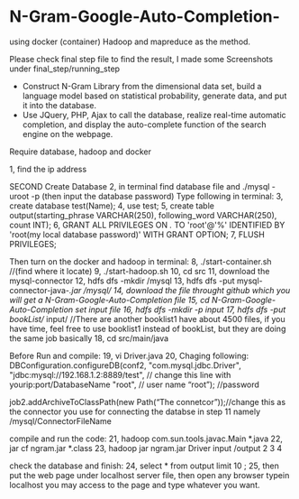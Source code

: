 # N-Gram-Google-Auto-Completion-
using docker (container) Hadoop and mapreduce as the method.

Please check final step file to find the result, I made some Screenshots  under final_step/running_step




* Construct N-Gram Library from the dimensional data set, build a language model based on statistical probability, generate data, and put it into the database.
* Use JQuery, PHP, Ajax to call the database, realize real-time automatic completion, and display the auto-complete function of the search engine on the webpage.



Require database, hadoop and docker 

1, find the ip address

SECOND Create Database
2, in terminal find database file and ./mysql -uroot -p (then input the database password)
Type following in terminal:
3, create database test(Name);
4, use test;
5, create table output(starting_phrase VARCHAR(250), following_word VARCHAR(250), count INT); 
6, GRANT ALL PRIVILEGES ON *.* TO 'root'@'%' IDENTIFIED BY 'root(my local database password)' WITH GRANT OPTION; 
7, FLUSH PRIVILEGES;

Then turn on the docker and hadoop in terminal:
8, ./start-container.sh //(find where it locate)
9, ./start-hadoop.sh 
10, cd src
11, download the mysql-connector 
12, hdfs dfs -mkdir /mysql
13, hdfs dfs -put mysql-connector-java-*.jar /mysql/
14, download the file throught github which you will get a N-Gram-Google-Auto-Completion file
15, cd N-Gram-Google-Auto-Completion
set input file
16, hdfs dfs -mkdir -p input
17, hdfs dfs -put bookList/*  input/  //There are another booklist1 have about 4500 files, if you have time, feel free to use booklist1 instead of bookList, but they are doing the same job basically
18, cd src/main/java

Before Run and compile:
19, vi Driver.java
20, Chaging following:
DBConfiguration.configureDB(conf2,
 "com.mysql.jdbc.Driver", 
 "jdbc:mysql://192.168.1.2:8889/test", // change this line with yourip:port/DatabaseName
 "root", // user name
 “root”); //password

job2.addArchiveToClassPath(new Path(“The connetcor”));//change this as the connector you use for connecting the databse in step 11 namely /mysql/ConnectorFileName

compile and run the code:
21, hadoop com.sun.tools.javac.Main *.java
22, jar cf ngram.jar *.class
23, hadoop jar ngram.jar Driver input /output 2 3 4

check the database and finish:
24, select * from output limit 10 ;
25, then put the web page under localhost server file, then open any browser typein localhost you may access to the page and type whatever you want.
